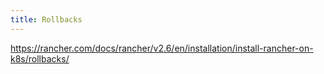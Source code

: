 ```yaml
---
title: Rollbacks
---
```


https://rancher.com/docs/rancher/v2.6/en/installation/install-rancher-on-k8s/rollbacks/